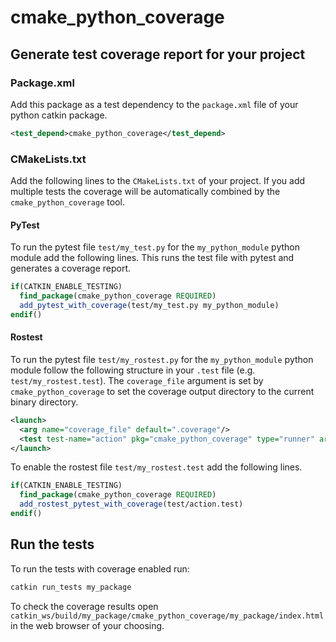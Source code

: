 # cmake_python_coverage

## Generate test coverage report for your project

### Package.xml

Add this package as a test dependency to the `package.xml` file of your python catkin package.
``` xml
<test_depend>cmake_python_coverage</test_depend>
```

### CMakeLists.txt

Add the following lines to the `CMakeLists.txt` of your project. If you add multiple tests the coverage will be automatically combined by the `cmake_python_coverage` tool.

#### PyTest

To run the pytest file `test/my_test.py` for the `my_python_module` python module add the following lines. This runs the test file with pytest and generates a coverage report.

``` cmake
if(CATKIN_ENABLE_TESTING)
  find_package(cmake_python_coverage REQUIRED)
  add_pytest_with_coverage(test/my_test.py my_python_module)
endif()
```

#### Rostest

To run the pytest file `test/my_rostest.py` for the `my_python_module` python module follow the following structure in your `.test` file (e.g. `test/my_rostest.test`). The `coverage_file` argument is set by `cmake_python_coverage` to set the coverage output directory to the current binary directory.

```xml
<launch>
  <arg name="coverage_file" default=".coverage"/>
  <test test-name="action" pkg="cmake_python_coverage" type="runner" args="--test=$(find my_package)/test/my_rostest.py --module=my_python_module --coverage_file=$(arg coverage_file)"/>
</launch>
```

To enable the rostest file `test/my_rostest.test` add the following lines.

``` cmake
if(CATKIN_ENABLE_TESTING)
  find_package(cmake_python_coverage REQUIRED)
  add_rostest_pytest_with_coverage(test/action.test)
endif()
```



## Run the tests

To run the tests with coverage enabled run:

```bash
catkin run_tests my_package
```

To check the coverage results open `catkin_ws/build/my_package/cmake_python_coverage/my_package/index.html` in the web browser of your choosing.
